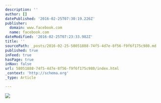 ```yaml
---
description: ''
author: []
datePublished: '2016-02-25T07:30:19.226Z'
publisher:
  domain: www.facebook.com
  name: facebook.com
dateModified: '2016-02-25T07:23:33.982Z'
title: ''
sourcePath: _posts/2016-02-25-58051888-74f5-4d7e-8f56-f9f6f175c980.md
published: true
inFeed: true
hasPage: true
inNav: false
url: 58051888-74f5-4d7e-8f56-f9f6f175c980/index.html
_context: 'http://schema.org'
_type: Article

---
```

![](https://scontent-lax3-1.xx.fbcdn.net/hphotos-xfl1/v/t1.0-9/261871_10150300082306458_4952090_n.jpg?oh=4136c694b685e39af025efa7cde9707a&oe=574F9615)